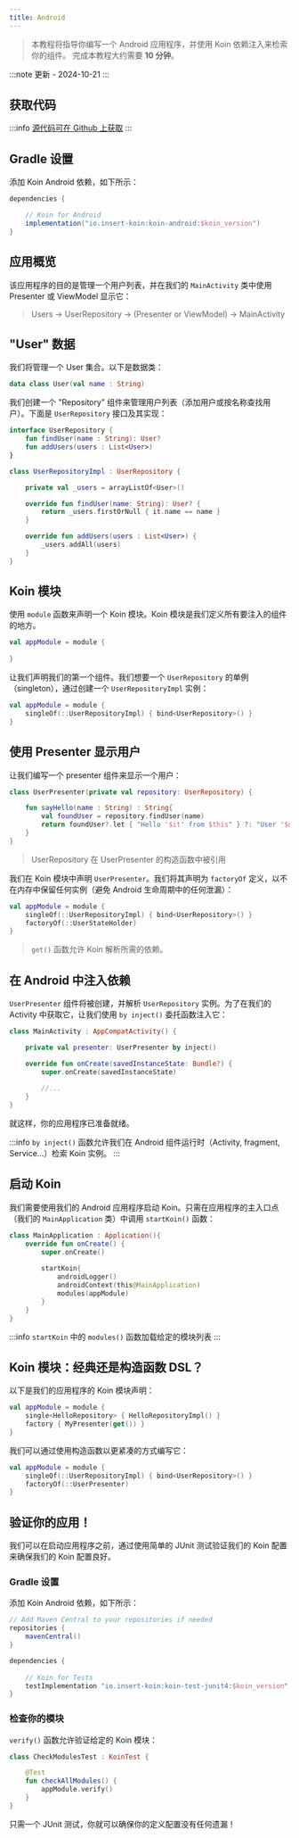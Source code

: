 ```yaml
---
title: Android
---
```

> 本教程将指导你编写一个 Android 应用程序，并使用 Koin 依赖注入来检索你的组件。
> 完成本教程大约需要 __10 分钟__。

:::note
更新 - 2024-10-21
:::

## 获取代码

:::info
[源代码可在 Github 上获取](https://github.com/InsertKoinIO/koin-getting-started/tree/main/android)
:::

## Gradle 设置

添加 Koin Android 依赖，如下所示：

```groovy
dependencies {

    // Koin for Android
    implementation("io.insert-koin:koin-android:$koin_version")
}
```

## 应用概览

该应用程序的目的是管理一个用户列表，并在我们的 `MainActivity` 类中使用 Presenter 或 ViewModel 显示它：

> Users -> UserRepository -> (Presenter or ViewModel) -> MainActivity

## "User" 数据

我们将管理一个 User 集合。以下是数据类：

```kotlin
data class User(val name : String)
```

我们创建一个 "Repository" 组件来管理用户列表（添加用户或按名称查找用户）。下面是 `UserRepository` 接口及其实现：

```kotlin
interface UserRepository {
    fun findUser(name : String): User?
    fun addUsers(users : List<User>)
}

class UserRepositoryImpl : UserRepository {

    private val _users = arrayListOf<User>()

    override fun findUser(name: String): User? {
        return _users.firstOrNull { it.name == name }
    }

    override fun addUsers(users : List<User>) {
        _users.addAll(users)
    }
}
```

## Koin 模块

使用 `module` 函数来声明一个 Koin 模块。Koin 模块是我们定义所有要注入的组件的地方。

```kotlin
val appModule = module {
    
}
```

让我们声明我们的第一个组件。我们想要一个 `UserRepository` 的单例（singleton），通过创建一个 `UserRepositoryImpl` 实例：

```kotlin
val appModule = module {
    singleOf(::UserRepositoryImpl) { bind<UserRepository>() }
}
```

## 使用 Presenter 显示用户

让我们编写一个 presenter 组件来显示一个用户：

```kotlin
class UserPresenter(private val repository: UserRepository) {

    fun sayHello(name : String) : String{
        val foundUser = repository.findUser(name)
        return foundUser?.let { "Hello '$it' from $this" } ?: "User '$name' not found!"
    }
}
```

> UserRepository 在 UserPresenter 的构造函数中被引用

我们在 Koin 模块中声明 `UserPresenter`。我们将其声明为 `factoryOf` 定义，以不在内存中保留任何实例（避免 Android 生命周期中的任何泄漏）：

```kotlin
val appModule = module {
    singleOf(::UserRepositoryImpl) { bind<UserRepository>() }
    factoryOf(::UserStateHolder)
}
```

> `get()` 函数允许 Koin 解析所需的依赖。

## 在 Android 中注入依赖

`UserPresenter` 组件将被创建，并解析 `UserRepository` 实例。为了在我们的 Activity 中获取它，让我们使用 `by inject()` 委托函数注入它：

```kotlin
class MainActivity : AppCompatActivity() {

    private val presenter: UserPresenter by inject()

    override fun onCreate(savedInstanceState: Bundle?) {
        super.onCreate(savedInstanceState)
        
        //...
    }
}
```

就这样，你的应用程序已准备就绪。

:::info
`by inject()` 函数允许我们在 Android 组件运行时（Activity, fragment, Service...）检索 Koin 实例。
:::

## 启动 Koin

我们需要使用我们的 Android 应用程序启动 Koin。只需在应用程序的主入口点（我们的 `MainApplication` 类）中调用 `startKoin()` 函数：

```kotlin
class MainApplication : Application(){
    override fun onCreate() {
        super.onCreate()
        
        startKoin{
            androidLogger()
            androidContext(this@MainApplication)
            modules(appModule)
        }
    }
}
```

:::info
`startKoin` 中的 `modules()` 函数加载给定的模块列表
:::

## Koin 模块：经典还是构造函数 DSL？

以下是我们的应用程序的 Koin 模块声明：

```kotlin
val appModule = module {
    single<HelloRepository> { HelloRepositoryImpl() }
    factory { MyPresenter(get()) }
}
```

我们可以通过使用构造函数以更紧凑的方式编写它：

```kotlin
val appModule = module {
    singleOf(::UserRepositoryImpl) { bind<UserRepository>() }
    factoryOf(::UserPresenter)
}
```

## 验证你的应用！

我们可以在启动应用程序之前，通过使用简单的 JUnit 测试验证我们的 Koin 配置来确保我们的 Koin 配置良好。

### Gradle 设置

添加 Koin Android 依赖，如下所示：

```groovy
// Add Maven Central to your repositories if needed
repositories {
	mavenCentral()    
}

dependencies {
    
    // Koin for Tests
    testImplementation "io.insert-koin:koin-test-junit4:$koin_version"
}
```

### 检查你的模块

`verify()` 函数允许验证给定的 Koin 模块：

```kotlin
class CheckModulesTest : KoinTest {

    @Test
    fun checkAllModules() {
        appModule.verify()
    }
}
```

只需一个 JUnit 测试，你就可以确保你的定义配置没有任何遗漏！